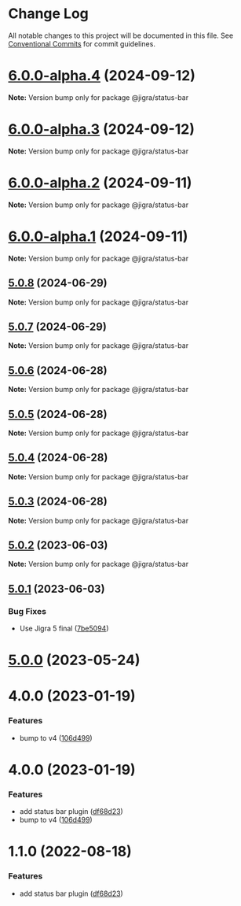 # Change Log

All notable changes to this project will be documented in this file.
See [Conventional Commits](https://conventionalcommits.org) for commit guidelines.

# [6.0.0-alpha.4](https://github.com/familyjs/jigra-plugins/compare/@jigra/status-bar@6.0.0-alpha.3...@jigra/status-bar@6.0.0-alpha.4) (2024-09-12)

**Note:** Version bump only for package @jigra/status-bar

# [6.0.0-alpha.3](https://github.com/familyjs/jigra-plugins/compare/@jigra/status-bar@6.0.0-alpha.2...@jigra/status-bar@6.0.0-alpha.3) (2024-09-12)

**Note:** Version bump only for package @jigra/status-bar

# [6.0.0-alpha.2](https://github.com/familyjs/jigra-plugins/compare/@jigra/status-bar@6.0.0-alpha.1...@jigra/status-bar@6.0.0-alpha.2) (2024-09-11)

**Note:** Version bump only for package @jigra/status-bar

# [6.0.0-alpha.1](https://github.com/familyjs/jigra-plugins/compare/@jigra/status-bar@5.0.8...@jigra/status-bar@6.0.0-alpha.1) (2024-09-11)

**Note:** Version bump only for package @jigra/status-bar

## [5.0.8](https://github.com/familyjs/jigra-plugins/compare/@jigra/status-bar@5.0.7...@jigra/status-bar@5.0.8) (2024-06-29)

**Note:** Version bump only for package @jigra/status-bar

## [5.0.7](https://github.com/familyjs/jigra-plugins/compare/@jigra/status-bar@5.0.6...@jigra/status-bar@5.0.7) (2024-06-29)

**Note:** Version bump only for package @jigra/status-bar

## [5.0.6](https://github.com/familyjs/jigra-plugins/compare/@jigra/status-bar@5.0.5...@jigra/status-bar@5.0.6) (2024-06-28)

**Note:** Version bump only for package @jigra/status-bar

## [5.0.5](https://github.com/familyjs/jigra-plugins/compare/@jigra/status-bar@5.0.4...@jigra/status-bar@5.0.5) (2024-06-28)

**Note:** Version bump only for package @jigra/status-bar

## [5.0.4](https://github.com/familyjs/jigra-plugins/compare/@jigra/status-bar@5.0.3...@jigra/status-bar@5.0.4) (2024-06-28)

**Note:** Version bump only for package @jigra/status-bar

## [5.0.3](https://github.com/familyjs/jigra-plugins/compare/@jigra/status-bar@5.0.2...@jigra/status-bar@5.0.3) (2024-06-28)

**Note:** Version bump only for package @jigra/status-bar

## [5.0.2](https://github.com/familyjs/jigra-plugins/compare/@jigra/status-bar@5.0.1...@jigra/status-bar@5.0.2) (2023-06-03)

**Note:** Version bump only for package @jigra/status-bar

## [5.0.1](https://github.com/familyjs/jigra-plugins/compare/@jigra/status-bar@5.0.0...@jigra/status-bar@5.0.1) (2023-06-03)

### Bug Fixes

- Use Jigra 5 final ([7be5094](https://github.com/familyjs/jigra-plugins/commit/7be509425c5cc9f21b1f9e78794b2c6b76ca7702))

# [5.0.0](https://github.com/familyjs/jigra-plugins/compare/@jigra/status-bar@1.1.0...@jigra/status-bar@5.0.0) (2023-05-24)

# 4.0.0 (2023-01-19)

### Features

- bump to v4 ([106d499](https://github.com/familyjs/jigra-plugins/commit/106d49991e82a0505a82571530b73fcda020e7e4))

# 4.0.0 (2023-01-19)

### Features

- add status bar plugin ([df68d23](https://github.com/navify/jigra-plugins/commit/df68d2396a839b89016feafa7cebc8f484d106e6))
- bump to v4 ([106d499](https://github.com/navify/jigra-plugins/commit/106d49991e82a0505a82571530b73fcda020e7e4))

# 1.1.0 (2022-08-18)

### Features

- add status bar plugin ([df68d23](https://github.com/navify/jigra-plugins/commit/df68d2396a839b89016feafa7cebc8f484d106e6))
